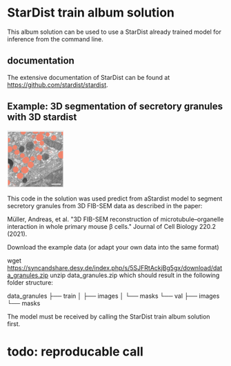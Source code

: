 # StarDist train album solution

This album solution can be used to use a StarDist already trained model for inference from the command line.

## documentation

The extensive documentation of StarDist can be found at https://github.com/stardist/stardist.

## Example: 3D segmentation of secretory granules with 3D stardist

![](granules.png)

This code in the solution was used predict from aStardist model to segment secretory granules from 3D FIB-SEM data as
described in the paper:

Müller, Andreas, et al. "3D FIB-SEM reconstruction of microtubule–organelle interaction in whole primary mouse β cells."
Journal of Cell Biology 220.2 (2021).

Download the example data (or adapt your own data into the same format)

wget https://syncandshare.desy.de/index.php/s/5SJFRtAckjBg5gx/download/data_granules.zip
unzip data_granules.zip
which should result in the following folder structure:

data_granules
├── train
│ ├── images
│ └── masks
└── val
├── images
└── masks

The model must be received by calling the StarDist train album solution first.

# todo: reproducable call
